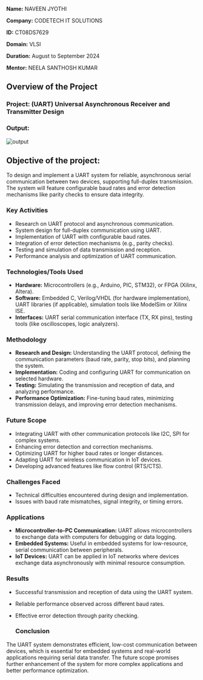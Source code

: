 **Name:** NAVEEN JYOTHI

**Company:** CODETECH IT SOLUTIONS

**ID:** CT08DS7629

**Domain:** VLSI

**Duration:** August to September 2024

**Mentor:** NEELA SANTHOSH KUMAR 



## Overview of the Project

### Project: (UART) Universal Asynchronous Receiver and Transmitter Design

### Output: 
![output](https://github.com/Naveen970-14/CODTECH-Task-1/blob/main/UART%20output%20waveform.jpeg?raw=true)

## Objective of the project:

To design and implement a UART system for reliable, asynchronous serial communication between two devices, supporting full-duplex transmission. The system will feature configurable baud rates and error detection mechanisms like parity checks to ensure data integrity.

### Key Activities
- Research on UART protocol and asynchronous communication.
- System design for full-duplex communication using UART.
- Implementation of UART with configurable baud rates.
- Integration of error detection mechanisms (e.g., parity checks).
- Testing and simulation of data transmission and reception.
- Performance analysis and optimization of UART communication.

  
 ### Technologies/Tools Used
- **Hardware:** Microcontrollers (e.g., Arduino, PIC, STM32), or FPGA (Xilinx, Altera).
- **Software:** Embedded C, Verilog/VHDL (for hardware implementation), UART libraries (if applicable), simulation tools like ModelSim or Xilinx ISE.
- **Interfaces:** UART serial communication interface (TX, RX pins), testing tools (like oscilloscopes, logic analyzers).

### Methodology
- **Research and Design:** Understanding the UART protocol, defining the communication parameters (baud rate, parity, stop bits), and planning the system.
- **Implementation:** Coding and configuring UART for communication on selected hardware.
- **Testing:** Simulating the transmission and reception of data, and analyzing performance.
- **Performance Optimization:** Fine-tuning baud rates, minimizing transmission delays, and improving error detection mechanisms.

### Future Scope
- Integrating UART with other communication protocols like I2C, SPI for complex systems.
- Enhancing error detection and correction mechanisms.
- Optimizing UART for higher baud rates or longer distances.
- Adapting UART for wireless communication in IoT devices.
- Developing advanced features like flow control (RTS/CTS).

### Challenges Faced
- Technical difficulties encountered during design and implementation.
- Issues with baud rate mismatches, signal integrity, or timing errors.

### Applications
- **Microcontroller-to-PC Communication:** UART allows microcontrollers to exchange data with computers for debugging or data logging.
- **Embedded Systems:** Useful in embedded systems for low-resource, serial communication between peripherals.
- **IoT Devices:** UART can be applied in IoT networks where devices exchange data asynchronously with minimal resource consumption.

### Results
- Successful transmission and reception of data using the UART system.
- Reliable performance observed across different baud rates.
- Effective error detection through parity checking.

  ### Conclusion
The UART system demonstrates efficient, low-cost communication between devices, which is essential for embedded systems and real-world applications requiring serial data transfer. The future scope promises further enhancement of the system for more complex applications and better performance optimization.


